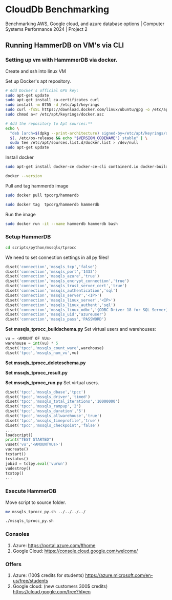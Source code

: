 # CloudDb Benchmarking
Benchmarking AWS, Google cloud, and azure database options | Computer Systems Performance 2024 | Project 2

## Running HammerDB on VM's via CLI
### Setting up vm with HammmerDB via docker.
Create and ssh into linux VM

Set up Docker's apt repository.
```bash
# Add Docker's official GPG key:
sudo apt-get update
sudo apt-get install ca-certificates curl
sudo install -m 0755 -d /etc/apt/keyrings
sudo curl -fsSL https://download.docker.com/linux/ubuntu/gpg -o /etc/apt/keyrings/docker.asc
sudo chmod a+r /etc/apt/keyrings/docker.asc

# Add the repository to Apt sources:**
echo \
  "deb [arch=$(dpkg --print-architecture) signed-by=/etc/apt/keyrings/docker.asc] https://download.docker.com/linux/ubuntu \
  $(. /etc/os-release && echo "$VERSION_CODENAME") stable" | \
  sudo tee /etc/apt/sources.list.d/docker.list > /dev/null
sudo apt-get update
```

Install docker
```bash
sudo apt-get install docker-ce docker-ce-cli containerd.io docker-buildx-plugin docker-compose-plugin
```
```bash
docker --version
```
Pull and tag hammerdb image
```bash
sudo docker pull tpcorg/hammerdb
```

```bash
sudo docker tag  tpcorg/hammerdb hammerdb
```

Run the image
```bash
sudo docker run -it --name hammerdb hammerdb bash
```

### Setup HammerDB
```bash
cd scripts/python/mssqls/tprocc
```
We need to set connection settings in all py files!
```python
diset('connection','mssqls_tcp','false')
diset('connection','mssqls_port','1433')
diset('connection','mssqls_azure','true')
diset('connection','mssqls_encrypt_connection','true')
diset('connection','mssqls_trust_server_cert','true')
diset('connection','mssqls_authentication','sql')
diset('connection','mssqls_server','<IP>')
diset('connection','mssqls_linux_server','<IP>')
diset('connection','mssqls_linux_authent','sql')
diset('connection','mssqls_linux_odbc','{ODBC Driver 18 for SQL Server}')
diset('connection','mssqls_uid','azureuser')
diset('connection','mssqls_pass','PASSWORD')
```
**Set mssqls_tprocc_buildschema.py**
Set virtual users and warehouses:
```python
vu = <AMOUNT OF VUs>
warehouse = int(vu) * 5
diset('tpcc','mssqls_count_ware',warehouse)
diset('tpcc','mssqls_num_vu',vu)
```


**Set mssqls_tprocc_deleteschema.py**

**Set mssqls_tprocc_result.py**

**Set mssqls_tprocc_run.py**
Set virtual users.
```python
diset('tpcc','mssqls_dbase','tpcc')
diset('tpcc','mssqls_driver','timed')
diset('tpcc','mssqls_total_iterations','10000000')
diset('tpcc','mssqls_rampup','2')
diset('tpcc','mssqls_duration','5')
diset('tpcc','mssqls_allwarehouse','true')
diset('tpcc','mssqls_timeprofile','true')
diset('tpcc','mssqls_checkpoint','false')
...
loadscript()
print("TEST STARTED")
vuset('vu','<AMOUNTVUs>')
vucreate()
tcstart()
tcstatus()
jobid = tclpy.eval('vurun')
vudestroy()
tcstop()
...
```



### Execute HammerDB
Move script to source folder.
```bash
mv mssqls_tprocc_py.sh ../../../../
```
```bash
./mssqls_tprocc_py.sh
```

### Consoles

1. Azure: https://portal.azure.com/#home
2. Google Cloud: https://console.cloud.google.com/welcome/

### Offers
1. Azure: (100$ credits for students)  https://azure.microsoft.com/en-us/free/students
2. Google cloud: (new customers 300$ credits) https://cloud.google.com/free?hl=en
